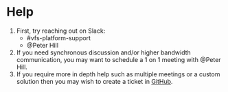 # Help
1. First, try reaching out on Slack: 
    - #vfs-platform-support
    - @Peter Hill
1. If you need synchronous discussion and/or higher bandwidth communication, you may want to schedule a 1 on 1 meeting with @Peter Hill.
1. If you require more in depth help such as multiple meetings or a custom solution then you may wish to create a ticket in [GitHub](https://github.com/department-of-veterans-affairs/va.gov-team/issues/new?assignees=pjhill&labels=product+support%2C+QA&template=manual-qa-request.md&title=Request+manual+QA+services+for+ENTER_PRODUCT_NAME).
